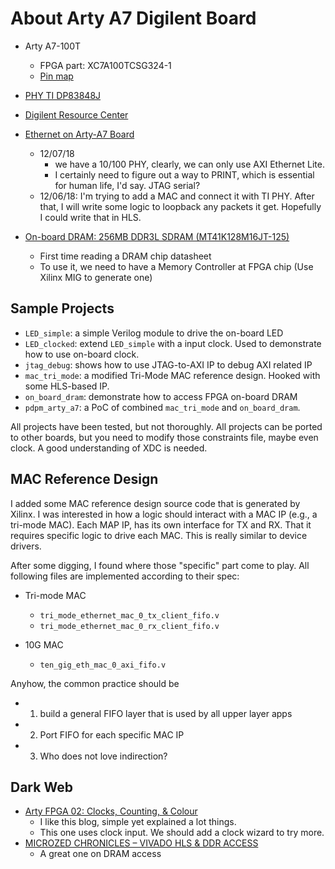# About Arty A7 Digilent Board

- Arty A7-100T
	- FPGA part: XC7A100TCSG324-1
	- [Pin map](https://www.xilinx.com/support/packagefiles/a7packages/xc7a100tcsg324pkg.txt)

- [PHY TI DP83848J](http://www.ti.com/product/DP83848J)

- [Digilent Resource Center](https://reference.digilentinc.com/reference/programmable-logic/arty-a7/start)
- [Ethernet on Arty-A7 Board](http://www.fpga-cores.com/tutorials/ethernet-on-arty-a7-board/)
	- 12/07/18
		- we have a 10/100 PHY, clearly, we can only use AXI Ethernet Lite.
		- I certainly need to figure out a way to PRINT, which is essential for human life, I'd say. JTAG serial?
	- 12/06/18: I'm trying to add a MAC and connect it with TI PHY. After that, I will write some logic to loopback any packets it get. Hopefully I could write that in HLS.
- [On-board DRAM: 256MB DDR3L SDRAM (MT41K128M16JT-125)](https://www.micron.com/products/dram/ddr3-sdram/part-catalog/mt41k128m16jt-125)
	- First time reading a DRAM chip datasheet
	- To use it, we need to have a Memory Controller at FPGA chip (Use Xilinx MIG to generate one)

## Sample Projects

- `LED_simple`: a simple Verilog module to drive the on-board LED
- `LED_clocked`: extend `LED_simple` with a input clock. Used to demonstrate how to use on-board clock.
- `jtag_debug`: shows how to use JTAG-to-AXI IP to debug AXI related IP
- `mac_tri_mode`: a modified Tri-Mode MAC reference design. Hooked with some HLS-based IP.
- `on_board_dram`: demonstrate how to access FPGA on-board DRAM
- `pdpm_arty_a7`: a PoC of combined `mac_tri_mode` and `on_board_dram`.

All projects have been tested, but not thoroughly.
All projects can be ported to other boards, but you need to modify those
constraints file, maybe even clock. A good understanding of XDC is needed.

## MAC Reference Design

I added some MAC reference design source code that is generated by Xilinx.
I was interested in how a logic should interact with a MAC IP (e.g., a tri-mode
MAC). Each MAP IP, has its own interface for TX and RX. That it requires
specific logic to drive each MAC. This is really similar to device drivers.

After some digging, I found where those "specific" part come to play. All
following files are implemented according to their spec:

- Tri-mode MAC
	- `tri_mode_ethernet_mac_0_tx_client_fifo.v`
	- `tri_mode_ethernet_mac_0_rx_client_fifo.v`

- 10G MAC
	- `ten_gig_eth_mac_0_axi_fifo.v`

Anyhow, the common practice should be

- 1) build a general FIFO layer that is used by all upper layer apps
- 2) Port FIFO for each specific MAC IP
- 3) Who does not love indirection?

## Dark Web

- [Arty FPGA 02: Clocks, Counting, & Colour](https://timetoexplore.net/blog/arty-fpga-verilog-02)
	- I like this blog, simple yet explained a lot things.
	- This one uses clock input. We should add a clock wizard to try more.
- [MICROZED CHRONICLES – VIVADO HLS & DDR ACCESS](http://adiuvoengineering.com/microzed-chronicles-vivado-hls-ddr-access/)
	-  A great one on DRAM access
